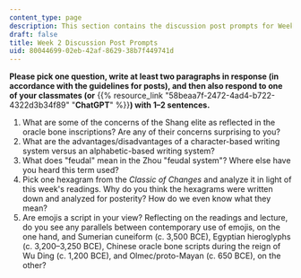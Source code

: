 ```yaml
---
content_type: page
description: This section contains the discussion post prompts for Week 2.
draft: false
title: Week 2 Discussion Post Prompts
uid: 80044699-02eb-42af-8629-38b7f449741d
---
```

**Please pick one question, write at least two paragraphs in response (in accordance with the guidelines for posts), and then also respond to one of your classmates (or** {{% resource_link "58beaa7f-2472-4ad4-b722-4322d3b34f89" "**ChatGPT**" %}}**) with 1–2 sentences.** 

1. What are some of the concerns of the Shang elite as reflected in the oracle bone inscriptions? Are any of their concerns surprising to you? 
2. What are the advantages/disadvantages of a character-based writing system versus an alphabetic-based writing system? 
3. What does "feudal" mean in the Zhou "feudal system"? Where else have you heard this term used? 
4. Pick one hexagram from the *Classic of Changes* and analyze it in light of this week's readings. Why do you think the hexagrams were written down and analyzed for posterity? How do we even know what they mean?
5. Are emojis a script in your view? Reflecting on the readings and lecture,  do you see any parallels between contemporary use of emojis, on the one hand, and Sumerian cuneiform (c. 3,500 BCE), Egyptian hieroglyphs (c. 3,200–3,250 BCE), Chinese oracle bone scripts during the reign of Wu Ding (c. 1,200 BCE), and Olmec/proto-Mayan (c. 650 BCE), on the other?